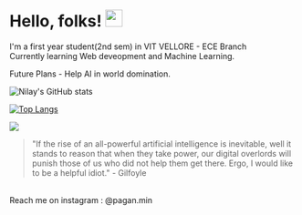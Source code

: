 # Hello, folks! <img src="https://raw.githubusercontent.com/MartinHeinz/MartinHeinz/master/wave.gif" width="30px">

<p>
 
 I'm a first year student(2nd sem) in VIT VELLORE - ECE Branch  
 Currently learning Web deveopment and Machine Learning.
 
Future Plans - Help AI in world domination.
 
 
 
 
</p>

<!--Credits goes to Anuragharza-->
![Nilay's GitHub stats](https://github-readme-stats.vercel.app/api?username=SubstantialCattle5&show_icons=true&theme=dark )

[![Top Langs](https://github-readme-stats.vercel.app/api/top-langs/?username=SubstantialCattle5&theme=dark&layout=compact)](https://github.com/SubstantialCattle5/github-readme-stats)

![](https://komarev.com/ghpvc/?username=SubstantialCatttle5e&color=green)


>"If the rise of an all-powerful artificial intelligence is inevitable, well it stands to reason that when they take power, our digital overlords will punish those of us who did not help them get there. Ergo, I would like to be a helpful idiot." -  Gilfoyle
<br> 
Reach me on instagram :  @pagan.min 



 

 

 
 

